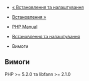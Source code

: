 - [« Встановлення та налаштування](fann.setup.md)
- [Встановлення »](fann.installation.md)

- [PHP Manual](index.md)
- [Встановлення та налаштування](fann.setup.md)
- Вимоги

## Вимоги

PHP \>= 5.2.0 та libfann \>= 2.1.0

